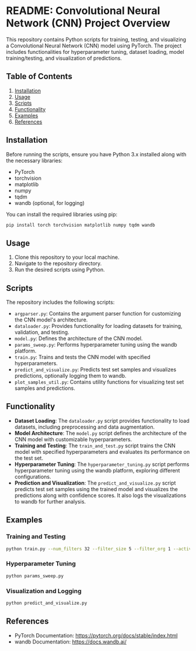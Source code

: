 # README: Convolutional Neural Network (CNN) Project Overview

This repository contains Python scripts for training, testing, and visualizing a Convolutional Neural Network (CNN) model using PyTorch. The project includes functionalities for hyperparameter tuning, dataset loading, model training/testing, and visualization of predictions.

## Table of Contents

1. [Installation](#installation)
2. [Usage](#usage)
3. [Scripts](#scripts)
4. [Functionality](#functionality)
5. [Examples](#examples)
6. [References](#references)

## Installation <a name="installation"></a>

Before running the scripts, ensure you have Python 3.x installed along with the necessary libraries:

- PyTorch
- torchvision
- matplotlib
- numpy
- tqdm
- wandb (optional, for logging)

You can install the required libraries using pip:

```bash
pip install torch torchvision matplotlib numpy tqdm wandb
```

## Usage <a name="usage"></a>

1. Clone this repository to your local machine.
2. Navigate to the repository directory.
3. Run the desired scripts using Python.

## Scripts <a name="scripts"></a>

The repository includes the following scripts:

- `argparser.py`: Contains the argument parser function for customizing the CNN model's architecture.
- `dataloader.py`: Provides functionality for loading datasets for training, validation, and testing.
- `model.py`: Defines the architecture of the CNN model.
- `params_sweep.py`: Performs hyperparameter tuning using the wandb platform.
- `train.py`: Trains and tests the CNN model with specified hyperparameters.
- `predict_and_visualize.py`: Predicts test set samples and visualizes predictions, optionally logging them to wandb.
- `plot_samples_util.py`: Contains utility functions for visualizing test set samples and predictions.

## Functionality <a name="functionality"></a>

- **Dataset Loading**: The `dataloader.py` script provides functionality to load datasets, including preprocessing and data augmentation.
- **Model Architecture**: The `model.py` script defines the architecture of the CNN model with customizable hyperparameters.
- **Training and Testing**: The `train_and_test.py` script trains the CNN model with specified hyperparameters and evaluates its performance on the test set.
- **Hyperparameter Tuning**: The `hyperparameter_tuning.py` script performs hyperparameter tuning using the wandb platform, exploring different configurations.
- **Prediction and Visualization**: The `predict_and_visualize.py` script predicts test set samples using the trained model and visualizes the predictions along with confidence scores. It also logs the visualizations to wandb for further analysis.

## Examples <a name="examples"></a>

### Training and Testing
```bash
python train.py --num_filters 32 --filter_size 5 --filter_org 1 --activation ReLU --dense_size 512 --dropout 0.3 --use_batch_norm
```

### Hyperparameter Tuning
```bash
python params_sweep.py
```

### Visualization and Logging
```bash
python predict_and_visualize.py
```

## References <a name="references"></a>

- PyTorch Documentation: https://pytorch.org/docs/stable/index.html
- wandb Documentation: https://docs.wandb.ai/